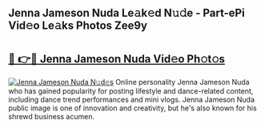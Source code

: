 ## Jenna Jameson Nuda Le𝚊k𝚎d N𝚞𝚍e - Part-ePi Vid𝚎o Le𝚊ks Photos Zee9y

# <h2><a href="http://fbf0nhd.evod.top/?m=Jenna+Jameson+Nuda">🔗 👉🔴 Jenna Jameson Nuda Vid𝚎o Ph𝚘t𝚘s</a></h2>

[![Jenna Jameson Nuda N𝚞d𝚎s](https://i.imgur.com/8V9OHl7.gif)](http://fbf0nhd.evod.top/?m=Jenna+Jameson+Nuda)
Online personality Jenna Jameson Nuda who has gained popularity for posting lifestyle and dance-related content, including dance trend performances and mini vlogs. Jenna Jameson Nuda public image is one of innovation and creativity, but he's also known for his shrewd business acumen. 
